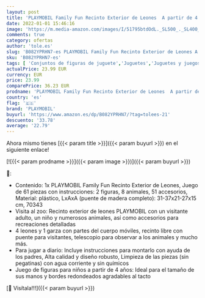 ```yaml
---
layout: post
title: 'PLAYMOBIL Family Fun Recinto Exterior de Leones  A partir de 4 años  70343 '
date: 2022-01-01 15:46:16
image: 'https://m.media-amazon.com/images/I/51795btdOdL._SL500_._SL400_.jpg'
comments: true
category: ofertas
author: 'tole.es'
slug: 'B082YPRHN7-es PLAYMOBIL Family Fun Recinto Exterior de Leones A partir...'
sku: 'B082YPRHN7-es'
tags: [ 'Conjuntos de figuras de juguete','Juguetes','Juguetes y juegos','Muñecos y figuras','playmobil', ]
actualPrice: 23.99 EUR
currency: EUR
price: 23.99
comparePrice: 36.23 EUR
prodname: 'PLAYMOBIL Family Fun Recinto Exterior de Leones  A partir de 4 años  70343 '
country: 'es'
flag: '🇪🇸'
brand: 'PLAYMOBIL'
buyurl: 'https://www.amazon.es/dp/B082YPRHN7/?tag=tolees-21'
descuento: '33.78'
average: '22.79'
---
```


Ahora mismo tienes [{{< param title >}}]({{< param buyurl >}}) en el siguiente enlace!

[![{{< param prodname >}}]({{< param image >}})]({{< param buyurl >}})

🔎:

- Contenido: 1x PLAYMOBIL Family Fun Recinto Exterior de Leones, Juego de 61 piezas con instrucciones: 2 figuras, 8 animales, 51 accesorios, Material: plástico, LxAxA (puente de madera completo): 31-37x21-27x15 cm, 70343
- Visita al zoo: Recinto exterior de leones PLAYMOBIL con un visitante adulto, un niño y numerosos animales, así como accesorios para recreaciones detalladas
- 4 leones y 1 garza con partes del cuerpo móviles, recinto libre con puente para visitantes, telescopio para observar a los animales y mucho más.
- Para jugar a diario: Incluye instrucciones para montarlo con ayuda de los padres, Alta calidad y diseño robusto, Limpieza de las piezas (sin pegatinas) con agua corriente y sin químicos
- Juego de figuras para niños a partir de 4 años: Ideal para el tamaño de sus manos y bordes redondeados agradables al tacto

[🛒 Visítala!!!]({{< param buyurl >}})
